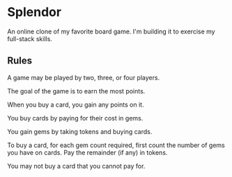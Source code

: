 # Splendor

An online clone of my favorite board game. I'm building it to exercise my full-stack skills.

## Rules

A game may be played by two, three, or four players.

The goal of the game is to earn the most points.

When you buy a card, you gain any points on it.

You buy cards by paying for their cost in gems.

You gain gems by taking tokens and buying cards.

To buy a card, for each gem count required, first count the number of gems you have on cards. Pay the remainder (if any) in tokens.

You may not buy a card that you cannot pay for.